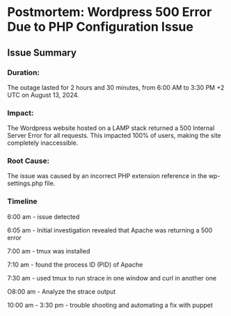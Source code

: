 # Postmortem: Wordpress 500 Error Due to PHP Configuration Issue
## Issue Summary

### Duration:
The outage lasted for 2 hours and 30 minutes, from 6:00 AM to 3:30 PM +2 UTC on August 13, 2024.

### Impact:
The Wordpress website hosted on a LAMP stack returned a 500 Internal Server Error for all requests. This impacted 100% of users, making the site completely inaccessible.

### Root Cause:
The issue was caused by an incorrect PHP extension reference in the wp-settings.php file.

### Timeline
6:00 am - issue detected

6:05 am - Initial investigation revealed that Apache was returning a 500 error

7:00 am - tmux was installed

7:10 am  - found the process ID (PID) of Apache

7:30 am - used  tmux to run strace in one window and curl in another one

O8:00 am - Analyze the strace output

10:00 am - 3:30 pm - trouble shooting and automating a fix with puppet 
